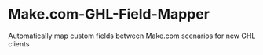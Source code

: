 # Make.com-GHL-Field-Mapper
Automatically map custom fields between Make.com scenarios for new GHL clients
